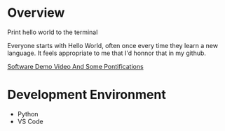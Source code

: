 # Overview

Print hello world to the terminal

Everyone starts with Hello World, often once every time they learn a new language. It feels appropriate to me that I'd honnor that in my github.

[Software Demo Video And Some Pontifications](https://youtu.be/lhw0VTAvhSY)

# Development Environment
- Python
- VS Code
